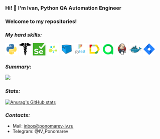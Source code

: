 ### Hi! 👋 I'm Ivan, Python QA Automation Engineer
### Welcome to my repositories!

### *My hard skills:*  
<img src="icons/Python_logo_and_wordmark.svg" height="40" width="40" />
<img src="icons/requests.png" height="40" width="40" />
<img src="icons/Selenium.png" height="40" width="40" />
<img src="icons/selene.png" height="40" width="40" />
<img src="icons/Selenoid.svg" height="40" width="40" />
<img src="icons/Pytest_logo.svg" height="40" width="40" />
<img src="icons/Allure_Report.svg" height="40" width="40" />
<img src="icons/Allure_EE.svg" height="40" width="40" />
<img src="icons/Jenkins.svg" height="40" width="40" />
<img src="icons/Docker.svg" height="40" width="40" />
<img src="icons/Jira.svg" height="40" width="40" />

### *Summary:*  
![](https://github-profile-summary-cards.vercel.app/api/cards/profile-details?username=ponomarev-iv1986)

### *Stats:*  
[![Anurag's GitHub stats](https://github-readme-stats.vercel.app/api?username=ponomarev-iv1986)](https://github.com/ponomarev-iv1986/github-readme-stats)

### *Contacts:*  
- Mail: inbox@ponomarev-iv.ru
- Telegram: @IV_Ponomarev

<!--
**ponomarev-iv1986/ponomarev-iv1986** is a ✨ _special_ ✨ repository because its `README.md` (this file) appears on your GitHub profile.

Here are some ideas to get you started:

- 🔭 I’m currently working on ...
- 🌱 I’m currently learning ...
- 👯 I’m looking to collaborate on ...
- 🤔 I’m looking for help with ...
- 💬 Ask me about ...
- 📫 How to reach me: ...
- 😄 Pronouns: ...
- ⚡ Fun fact: ...
-->
